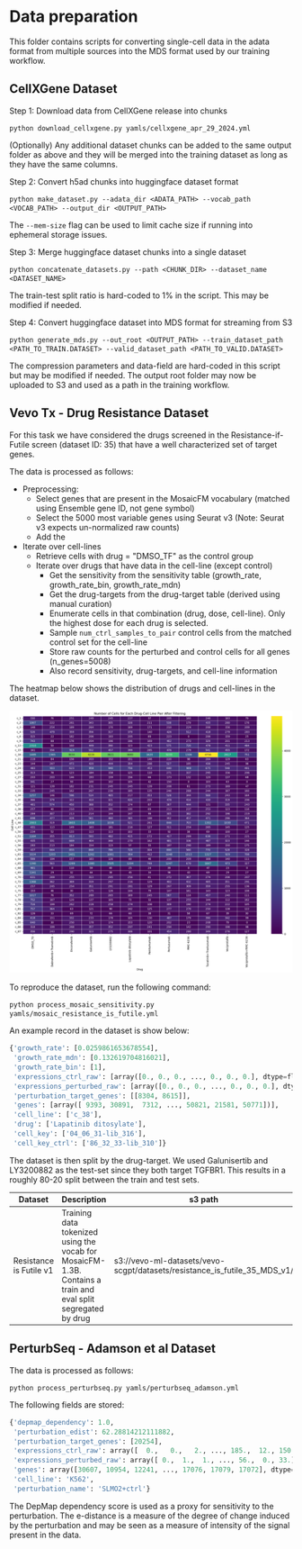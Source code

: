 # Data preparation

This folder contains scripts for converting single-cell 
data in the adata format from multiple sources into the MDS format used by our training workflow.

## CellXGene Dataset

Step 1: Download data from CellXGene release into chunks
```shell
python download_cellxgene.py yamls/cellxgene_apr_29_2024.yml
```

(Optionally) Any additional dataset chunks can be added to the same output folder as above 
and they will be merged into the training dataset as long as they have the same columns.

Step 2: Convert h5ad chunks into huggingface dataset format
```shell
python make_dataset.py --adata_dir <ADATA_PATH> --vocab_path <VOCAB_PATH> --output_dir <OUTPUT_PATH>
````
The `--mem-size` flag can be used to limit cache size if running into 
ephemeral storage issues.

Step 3: Merge huggingface dataset chunks into a single dataset
```shell
python concatenate_datasets.py --path <CHUNK_DIR> --dataset_name <DATASET_NAME>
```
The train-test split ratio is hard-coded to 1% in the script. This may be modified if needed.

Step 4: Convert huggingface dataset into MDS format for streaming from S3
```shell
python generate_mds.py --out_root <OUTPUT_PATH> --train_dataset_path <PATH_TO_TRAIN.DATASET> --valid_dataset_path <PATH_TO_VALID.DATASET>
```
The compression parameters and data-field are hard-coded in this script but may be modified if needed.
The output root folder may now be uploaded to S3 and used as a path in the training workflow.

## Vevo Tx - Drug Resistance Dataset

For this task we have considered the drugs screened in the Resistance-if-Futile screen (dataset ID: 35) that 
have a well characterized set of target genes.

The data is processed as follows:
- Preprocessing:
  - Select genes that are present in the MosaicFM vocabulary (matched using Ensemble gene ID, not gene symbol)
  - Select the 5000 most variable genes using Seurat v3 (Note: Seurat v3 expects un-normalized raw counts)
  - Add the 
- Iterate over cell-lines
   - Retrieve cells with drug = "DMSO_TF" as the control group
   - Iterate over drugs that have data in the cell-line (except control)
     - Get the sensitivity from the sensitivity table (growth_rate, growth_rate_bin, growth_rate_mdn)
     - Get the drug-targets from the drug-target table (derived using manual curation)
     - Enumerate cells in that combination (drug, dose, cell-line). Only the highest dose for each drug is selected. 
     - Sample `num_ctrl_samples_to_pair` control cells from the matched control set for the cell-line
     - Store raw counts for the perturbed and control cells for all genes (n_genes=5008)
     - Also record sensitivity, drug-targets, and cell-line information



The heatmap below shows the distribution of drugs and cell-lines in the dataset.

![img](assets/drug_cell_line_heatmap.png)

To reproduce the dataset, run the following command:
```shell
python process_mosaic_sensitivity.py yamls/mosaic_resistance_is_futile.yml
```

An example record in the dataset is show below:

```python
{'growth_rate': [0.0259861653678554],
 'growth_rate_mdn': [0.132619704816021],
 'growth_rate_bin': [1],
 'expressions_ctrl_raw': [array([0., 0., 0., ..., 0., 0., 0.], dtype=float32)],
 'expressions_perturbed_raw': [array([0., 0., 0., ..., 0., 0., 0.], dtype=float32)],
 'perturbation_target_genes': [[8304, 8615]],
 'genes': [array([ 9393, 30891,  7312, ..., 50821, 21581, 50771])],
 'cell_line': ['c_38'],
 'drug': ['Lapatinib ditosylate'],
 'cell_key': ['04_06_31-lib_316'],
 'cell_key_ctrl': ['86_32_33-lib_310']}
```

The dataset is then split by the drug-target. We used Galunisertib and LY3200882 as the test-set since they 
both target TGFBR1. This results in a roughly 80-20 split between the train and test sets.

| Dataset                 | Description                                                                                                   | s3 path |
|-------------------------|---------------------------------------------------------------------------------------------------------------|---------|
| Resistance is Futile v1 | Training data tokenized using the vocab for MosaicFM-1.3B. Contains a train and eval split segregated by drug | s3://vevo-ml-datasets/vevo-scgpt/datasets/resistance_is_futile_35_MDS_v1/ |


## PerturbSeq - Adamson et al Dataset

The data is processed as follows:

```shell
python process_perturbseq.py yamls/perturbseq_adamson.yml
```

The following fields are stored:
```python
{'depmap_dependency': 1.0,
 'perturbation_edist': 62.28814212111882,
 'perturbation_target_genes': [20254],
 'expressions_ctrl_raw': array([  0.,   0.,   2., ..., 185.,  12., 150.], dtype=float32),
 'expressions_perturbed_raw': array([ 0.,  1.,  1., ..., 56.,  0., 33.], dtype=float32),
 'genes': array([30607, 10954, 12241, ..., 17076, 17079, 17072], dtype=int32),
 'cell_line': 'K562',
 'perturbation_name': 'SLMO2+ctrl'}
```

The DepMap dependency score is used as a proxy for sensitivity to the perturbation.
The e-distance is a measure of the degree of change induced by the perturbation and 
may be seen as a measure of intensity of the signal present in the data.







